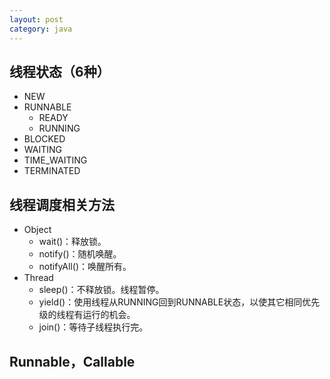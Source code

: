 ```yaml
---
layout: post
category: java
---
```



## 线程状态（6种）

- NEW
- RUNNABLE
    - READY
    - RUNNING
- BLOCKED
- WAITING
- TIME_WAITING
- TERMINATED

## 线程调度相关方法

- Object
    - wait()：释放锁。
    - notify()：随机唤醒。
    - notifyAll()：唤醒所有。
- Thread
    - sleep()：不释放锁。线程暂停。
    - yield()：使用线程从RUNNING回到RUNNABLE状态，以使其它相同优先级的线程有运行的机会。
    - join()：等待子线程执行完。
    
## Runnable，Callable
